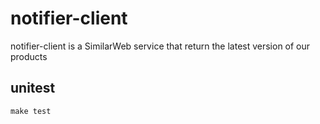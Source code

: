 # notifier-client

notifier-client is a SimilarWeb service that return the latest version of our products


## unitest
```
make test
```